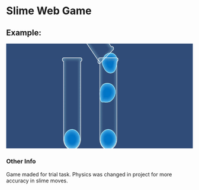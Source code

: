 <h1>Slime Web Game</h1>
<h2>Example: </h2>
<img src="./slime_presentation.gif">

<h3>Other Info</h3>
<p>Game maded for trial task. Physics was changed in project for more accuracy in slime moves.</p>
